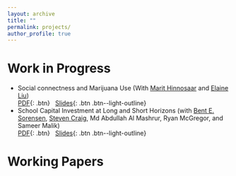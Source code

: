 ```yaml
---
layout: archive
title: ""
permalink: projects/
author_profile: true
---
```

# Work in Progress
- Social connectness and Marijuana Use (With [Marit Hinnosaar](https://marit.hinnosaar.net/) and [Elaine Liu](https://uh.edu/~emliu/index.html))
  <br/>
 [PDF](http://example.com/){: .btn} &nbsp; [Slides](/files/paper1.pdf){: .btn .btn--light-outline}
- School Capital Investment at Long and Short Horizons (with [Bent E. Sorensen](https://www.uh.edu/~bsorense/), [Steven Craig](https://www.uh.edu/class/economics/people/current-faculty/steve/), Md Abdullah Al Mashrur, Ryan McGregor, and Sameer Malik)
  <br/>
 [PDF](http://example.com/){: .btn} &nbsp; [Slides](/files/paper1.pdf){: .btn .btn--light-outline}
  
# Working Papers

